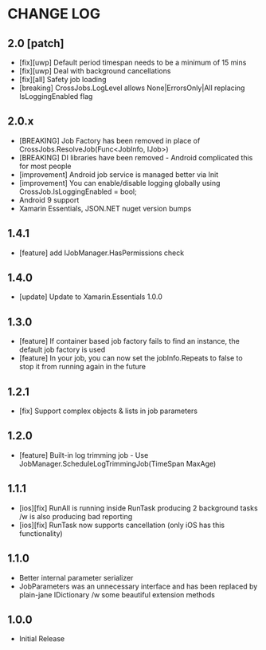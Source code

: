 # CHANGE LOG

## 2.0 [patch]
* [fix][uwp] Default period timespan needs to be a minimum of 15 mins
* [fix][uwp] Deal with background cancellations
* [fix][all] Safety job loading
* [breaking] CrossJobs.LogLevel allows None|ErrorsOnly|All replacing IsLoggingEnabled flag

## 2.0.x
* [BREAKING] Job Factory has been removed in place of CrossJobs.ResolveJob(Func<JobInfo, IJob>)
* [BREAKING] DI libraries have been removed - Android complicated this for most people 
* [improvement] Android job service is managed better via Init
* [improvement] You can enable/disable logging globally using CrossJob.IsLoggingEnabled = bool;
* Android 9 support
* Xamarin Essentials, JSON.NET nuget version bumps

## 1.4.1
* [feature] add IJobManager.HasPermissions check

## 1.4.0
* [update] Update to Xamarin.Essentials 1.0.0

## 1.3.0
* [feature] If container based job factory fails to find an instance, the default job factory is used
* [feature] In your job, you can now set the jobInfo.Repeats to false to stop it from running again in the future

## 1.2.1
* [fix] Support complex objects & lists in job parameters

## 1.2.0
* [feature] Built-in log trimming job - Use JobManager.ScheduleLogTrimmingJob(TimeSpan MaxAge)

## 1.1.1
* [ios][fix] RunAll is running inside RunTask producing 2 background tasks /w is also producing bad reporting
* [ios][fix] RunTask now supports cancellation (only iOS has this functionality)

## 1.1.0
* Better internal parameter serializer
* JobParameters was an unnecessary interface and has been replaced by plain-jane IDictionary /w some beautiful extension methods

## 1.0.0
* Initial Release